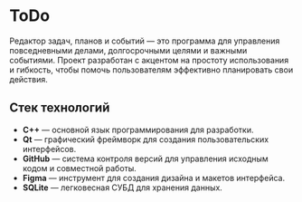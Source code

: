 # **ToDo**

Редактор задач, планов и событий — это программа для управления повседневными делами, долгосрочными целями и важными событиями. Проект разработан с акцентом на простоту использования и гибкость, чтобы помочь пользователям эффективно планировать свои действия.

## **Стек технологий**
- **C++** — основной язык программирования для разработки.
- **Qt** — графический фреймворк для создания пользовательских интерфейсов.
- **GitHub** — система контроля версий для управления исходным кодом и совместной работы.
- **Figma** — инструмент для создания дизайна и макетов интерфейса.
- **SQLite** — легковесная СУБД для хранения данных.
